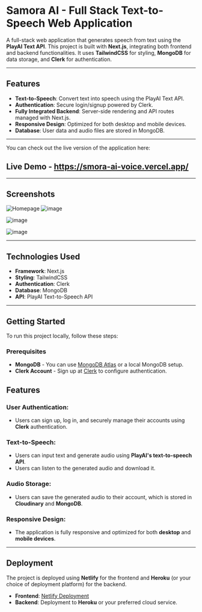 # Samora AI - Full Stack Text-to-Speech Web Application

A full-stack web application that generates speech from text using the **PlayAI Text API**. This project is built with **Next.js**, integrating both frontend and backend functionalities. It uses **TailwindCSS** for styling, **MongoDB** for data storage, and **Clerk** for authentication.

---

## Features
- **Text-to-Speech**: Convert text into speech using the PlayAI Text API.
- **Authentication**: Secure login/signup powered by Clerk.
- **Fully Integrated Backend**: Server-side rendering and API routes managed with Next.js.
- **Responsive Design**: Optimized for both desktop and mobile devices.
- **Database**: User data and audio files are stored in MongoDB.

---
You can check out the live version of the application here:

## Live Demo - https://smora-ai-voice.vercel.app/


---

## Screenshots

![Homepage](https://github.com/user-attachments/assets/1628bf18-6b43-4492-9e49-02b1f70e4555)
![image](https://github.com/user-attachments/assets/25bca11a-03c4-46c4-b12f-6f4bcfd67e15)

![image](https://github.com/user-attachments/assets/7e4d2e15-7775-45ca-9fc3-f0012ee864c8)

![image](https://github.com/user-attachments/assets/5cbaf6ca-1996-4a0f-ae10-cf67f8b1c057)


---

## Technologies Used

- **Framework**: Next.js
- **Styling**: TailwindCSS
- **Authentication**: Clerk
- **Database**: MongoDB
- **API**: PlayAI Text-to-Speech API

---

## Getting Started

To run this project locally, follow these steps:

### Prerequisites

- **MongoDB** - You can use [MongoDB Atlas](https://www.mongodb.com/cloud/atlas) or a local MongoDB setup.
- **Clerk Account** - Sign up at [Clerk](https://clerk.dev/) to configure authentication.

## Features

### User Authentication:
- Users can sign up, log in, and securely manage their accounts using **Clerk** authentication.

### Text-to-Speech:
- Users can input text and generate audio using **PlayAI's text-to-speech API**.
- Users can listen to the generated audio and download it.

### Audio Storage:
- Users can save the generated audio to their account, which is stored in **Cloudinary** and **MongoDB**.

### Responsive Design:
- The application is fully responsive and optimized for both **desktop** and **mobile devices**.

---

## Deployment

The project is deployed using **Netlify** for the frontend and **Heroku** (or your choice of deployment platform) for the backend.

- **Frontend**: [Netlify Deployment](https://elegant-semifreddo-f9bf5c.netlify.app/)
- **Backend**: Deployment to **Heroku** or your preferred cloud service.
